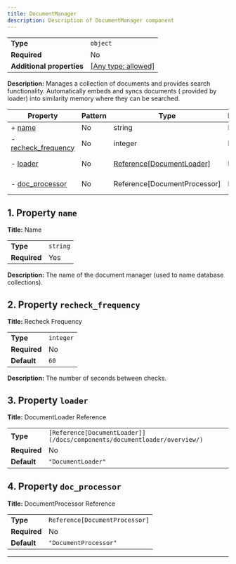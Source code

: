 ```yaml
---
title: DocumentManager
description: Description of DocumentManager component
---
```

|                           |                                                                           |
| ------------------------- | ------------------------------------------------------------------------- |
| **Type**                  | `object`                                                                  |
| **Required**              | No                                                                        |
| **Additional properties** | [[Any type: allowed]](# "Additional Properties of any type are allowed.") |

**Description:** Manages a collection of documents and provides search functionality. Automatically embeds and syncs documents (
provided by loader) into similarity memory where they can be searched.

| Property                                   | Pattern | Type                         | Deprecated | Definition | Title/Description           |
| ------------------------------------------ | ------- | ---------------------------- | ---------- | ---------- | --------------------------- |
| + [name](#name )                           | No      | string                       | No         | -          | Name                        |
| - [recheck_frequency](#recheck_frequency ) | No      | integer                      | No         | -          | Recheck Frequency           |
| - [loader](#loader )                       | No      | [Reference[DocumentLoader]](/docs/components/documentloader/overview/)    | No         | -          | DocumentLoader Reference    |
| - [doc_processor](#doc_processor )         | No      | Reference[DocumentProcessor] | No         | -          | DocumentProcessor Reference |

## <a name="name"></a>1. Property `name`

**Title:** Name

|              |          |
| ------------ | -------- |
| **Type**     | `string` |
| **Required** | Yes      |

**Description:** The name of the document manager (used to name database collections).

## <a name="recheck_frequency"></a>2. Property `recheck_frequency`

**Title:** Recheck Frequency

|              |           |
| ------------ | --------- |
| **Type**     | `integer` |
| **Required** | No        |
| **Default**  | `60`      |

**Description:** The number of seconds between checks.

## <a name="loader"></a>3. Property `loader`

**Title:** DocumentLoader Reference

|              |                             |
| ------------ | --------------------------- |
| **Type**     | `[Reference[DocumentLoader]](/docs/components/documentloader/overview/)` |
| **Required** | No                          |
| **Default**  | `"DocumentLoader"`          |

## <a name="doc_processor"></a>4. Property `doc_processor`

**Title:** DocumentProcessor Reference

|              |                                |
| ------------ | ------------------------------ |
| **Type**     | `Reference[DocumentProcessor]` |
| **Required** | No                             |
| **Default**  | `"DocumentProcessor"`          |

----------------------------------------------------------------------------------------------------------------------------
